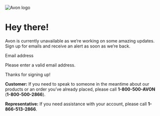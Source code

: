 ![Avon logo](avon-logo.gif)

Hey there!
==========

Avon is currently unavailable as we’re working on some amazing updates. Sign up for emails and receive an alert as soon as we’re back.

              

Email address 

Please enter a valid email address.

Thanks for signing up!

**Customer:** If you need to speak to someone in the meantime about our products or an order you’ve already placed, please call **1-800-500-AVON** (**1-800-500-2866**).

**Representative:** If you need assistance with your account, please call **1-866-513-2866**.